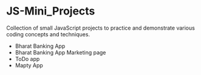 # JS-Mini_Projects
Collection of small JavaScript projects to practice and demonstrate various coding concepts and techniques.

- Bharat Banking App
- Bharat Banking App Marketing page
- ToDo app
- Mapty App
